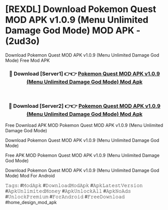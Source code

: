 # [REXDL] Download Pokemon Quest MOD APK v1.0.9 (Menu Unlimited Damage God Mode) MOD APK - (2ud3o)
Download Pokemon Quest MOD APK v1.0.9 (Menu Unlimited Damage God Mode) Free Mod APK

<div align="center">
<h3>🔴 Download [Server1] 👉👉 <a href="https://apk-comot.site?title=Pokemon_Quest_MOD_APK_v1.0.9_(Menu_Unlimited_Damage_God_Mode)">Pokemon Quest MOD APK v1.0.9 (Menu Unlimited Damage God Mode) Mod Apk</a></h3><br>

<h3>🔴 Download [Server2] 👉👉 <a href="https://apk-comot.site?title=Pokemon_Quest_MOD_APK_v1.0.9_(Menu_Unlimited_Damage_God_Mode)">Pokemon Quest MOD APK v1.0.9 (Menu Unlimited Damage God Mode) Mod Apk</a></h3>
</div>


Free Download APK MOD Pokemon Quest MOD APK v1.0.9 (Menu Unlimited Damage God Mode)

Download Pokemon Quest MOD APK v1.0.9 (Menu Unlimited Damage God Mode) 

Free APK MOD Pokemon Quest MOD APK v1.0.9 (Menu Unlimited Damage God Mode) 

Download Pokemon Quest MOD APK v1.0.9 (Menu Unlimited Damage God Mode) Mod For Android

𝚃𝚊𝚐𝚜: #𝙼𝚘𝚍𝙰𝚙𝚔 #𝙳𝚘𝚠𝚗𝚕𝚘𝚊𝚍𝙼𝚘𝚍𝙰𝚙𝚔 #𝙰𝚙𝚔𝙻𝚊𝚝𝚎𝚜𝚝𝚅𝚎𝚛𝚜𝚒𝚘𝚗 #𝙰𝚙𝚔𝚄𝚗𝚕𝚒𝚖𝚒𝚝𝚎𝚍𝙼𝚘𝚗𝚎𝚢 #𝙰𝚙𝚔𝚄𝚗𝚕𝚘𝚌𝚔𝙰𝚕𝚕 #𝙰𝚙𝚔𝙽𝚘𝙰𝚍𝚜 #𝚄𝚗𝚕𝚘𝚌𝚔𝙿𝚛𝚎𝚖𝚒𝚞𝚖 #𝙵𝚘𝚛𝙰𝚗𝚍𝚛𝚘𝚒𝚍 #𝙵𝚛𝚎𝚎𝙳𝚘𝚠𝚗𝚕𝚘𝚊𝚍 #home_design_mod_apk